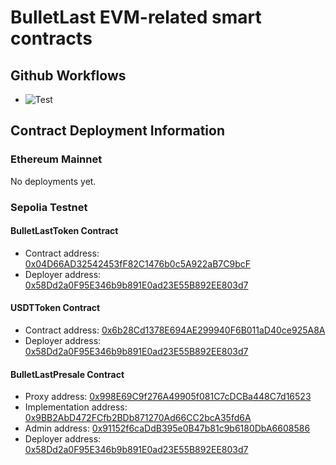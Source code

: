 # BulletLast EVM-related smart contracts

## Github Workflows

-   ![Test](https://github.com/evercoinx/bulletlast-evm-contracts/actions/workflows/test.yaml/badge.svg)

## Contract Deployment Information

### Ethereum Mainnet

No deployments yet.

### Sepolia Testnet

#### BulletLastToken Contract

-   Contract address: [0x04D66AD32542453fF82C1476b0c5A922aB7C9bcF](https://sepolia.etherscan.io/address/0x04D66AD32542453fF82C1476b0c5A922aB7C9bcF)
-   Deployer address: [0x58Dd2a0F95E346b9b891E0ad23E55B892EE803d7](https://sepolia.etherscan.io/address/0x58Dd2a0F95E346b9b891E0ad23E55B892EE803d7)

#### USDTToken Contract

-   Contract address: [0x6b28Cd1378E694AE299940F6B011aD40ce925A8A](https://sepolia.etherscan.io/address/0x6b28Cd1378E694AE299940F6B011aD40ce925A8A)
-   Deployer address: [0x58Dd2a0F95E346b9b891E0ad23E55B892EE803d7](https://sepolia.etherscan.io/address/0x58Dd2a0F95E346b9b891E0ad23E55B892EE803d7)

#### BulletLastPresale Contract

-   Proxy address: [0x998E69C9f276A49905f081C7cDCBa448C7d16523](https://sepolia.etherscan.io/address/0x998E69C9f276A49905f081C7cDCBa448C7d16523)
-   Implementation address: [0x9BB2AbD472FCfb2BDb871270Ad66CC2bcA35fd6A](https://sepolia.etherscan.io/address/0x9BB2AbD472FCfb2BDb871270Ad66CC2bcA35fd6A)
-   Admin address: [0x91152f6caDdB395e0B47b81c9b6180DbA6608586](https://sepolia.etherscan.io/address/0x91152f6caDdB395e0B47b81c9b6180DbA6608586)
-   Deployer address: [0x58Dd2a0F95E346b9b891E0ad23E55B892EE803d7](https://sepolia.etherscan.io/address/0x58Dd2a0F95E346b9b891E0ad23E55B892EE803d7)
